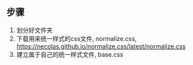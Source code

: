 ## 步骤
1. 划分好文件夹
2. 下载用来统一样式的css文件, normalize.css, https://necolas.github.io/normalize.css/latest/normalize.css
3. 建立属于自己的统一样式文件, base.css